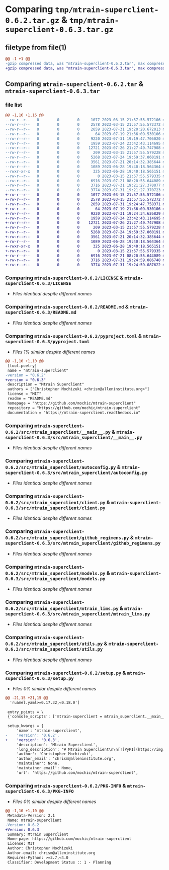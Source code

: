 # Comparing `tmp/mtrain-superclient-0.6.2.tar.gz` & `tmp/mtrain-superclient-0.6.3.tar.gz`

## filetype from file(1)

```diff
@@ -1 +1 @@
-gzip compressed data, was "mtrain-superclient-0.6.2.tar", max compression
+gzip compressed data, was "mtrain-superclient-0.6.3.tar", max compression
```

## Comparing `mtrain-superclient-0.6.2.tar` & `mtrain-superclient-0.6.3.tar`

### file list

```diff
@@ -1,16 +1,16 @@
--rw-r--r--   0        0        0     1077 2023-03-15 21:57:55.572106 mtrain-superclient-0.6.2/LICENSE
--rw-r--r--   0        0        0     2578 2023-03-15 21:57:55.572372 mtrain-superclient-0.6.2/README.md
--rw-r--r--   0        0        0     2059 2023-07-31 19:20:20.672013 mtrain-superclient-0.6.2/pyproject.toml
--rw-r--r--   0        0        0       64 2023-07-19 21:36:09.530106 mtrain-superclient-0.6.2/src/mtrain_superclient/__init__.py
--rw-r--r--   0        0        0     9220 2023-07-31 19:19:47.706020 mtrain-superclient-0.6.2/src/mtrain_superclient/__main__.py
--rw-r--r--   0        0        0     1959 2023-07-24 23:42:43.114695 mtrain-superclient-0.6.2/src/mtrain_superclient/autoconfig.py
--rw-r--r--   0        0        0    12721 2023-07-26 21:27:49.747908 mtrain-superclient-0.6.2/src/mtrain_superclient/client.py
--rw-r--r--   0        0        0      209 2023-03-15 21:57:55.579228 mtrain-superclient-0.6.2/src/mtrain_superclient/exceptions.py
--rw-r--r--   0        0        0     5268 2023-07-24 19:59:37.060191 mtrain-superclient-0.6.2/src/mtrain_superclient/github_regimens.py
--rw-r--r--   0        0        0     3561 2023-07-21 20:14:32.385644 mtrain-superclient-0.6.2/src/mtrain_superclient/models.py
--rw-r--r--   0        0        0     1089 2023-06-28 19:40:18.564364 mtrain-superclient-0.6.2/src/mtrain_superclient/mtrain_lims.py
--rwxr-xr-x   0        0        0      325 2023-06-28 19:40:18.565151 mtrain-superclient-0.6.2/src/mtrain_superclient/mtrain_lims_upload.sh
--rw-r--r--   0        0        0        0 2023-03-15 21:57:55.579335 mtrain-superclient-0.6.2/src/mtrain_superclient/py.typed
--rw-r--r--   0        0        0     6916 2023-07-21 08:20:55.644089 mtrain-superclient-0.6.2/src/mtrain_superclient/utils.py
--rw-r--r--   0        0        0     3716 2023-07-31 19:21:27.370077 mtrain-superclient-0.6.2/setup.py
--rw-r--r--   0        0        0     3774 2023-07-31 19:21:27.370723 mtrain-superclient-0.6.2/PKG-INFO
+-rw-r--r--   0        0        0     1077 2023-03-15 21:57:55.572106 mtrain-superclient-0.6.3/LICENSE
+-rw-r--r--   0        0        0     2578 2023-03-15 21:57:55.572372 mtrain-superclient-0.6.3/README.md
+-rw-r--r--   0        0        0     2059 2023-07-31 19:24:47.758371 mtrain-superclient-0.6.3/pyproject.toml
+-rw-r--r--   0        0        0       64 2023-07-19 21:36:09.530106 mtrain-superclient-0.6.3/src/mtrain_superclient/__init__.py
+-rw-r--r--   0        0        0     9220 2023-07-31 19:24:34.626829 mtrain-superclient-0.6.3/src/mtrain_superclient/__main__.py
+-rw-r--r--   0        0        0     1959 2023-07-24 23:42:43.114695 mtrain-superclient-0.6.3/src/mtrain_superclient/autoconfig.py
+-rw-r--r--   0        0        0    12721 2023-07-26 21:27:49.747908 mtrain-superclient-0.6.3/src/mtrain_superclient/client.py
+-rw-r--r--   0        0        0      209 2023-03-15 21:57:55.579228 mtrain-superclient-0.6.3/src/mtrain_superclient/exceptions.py
+-rw-r--r--   0        0        0     5268 2023-07-24 19:59:37.060191 mtrain-superclient-0.6.3/src/mtrain_superclient/github_regimens.py
+-rw-r--r--   0        0        0     3561 2023-07-21 20:14:32.385644 mtrain-superclient-0.6.3/src/mtrain_superclient/models.py
+-rw-r--r--   0        0        0     1089 2023-06-28 19:40:18.564364 mtrain-superclient-0.6.3/src/mtrain_superclient/mtrain_lims.py
+-rwxr-xr-x   0        0        0      325 2023-06-28 19:40:18.565151 mtrain-superclient-0.6.3/src/mtrain_superclient/mtrain_lims_upload.sh
+-rw-r--r--   0        0        0        0 2023-03-15 21:57:55.579335 mtrain-superclient-0.6.3/src/mtrain_superclient/py.typed
+-rw-r--r--   0        0        0     6916 2023-07-21 08:20:55.644089 mtrain-superclient-0.6.3/src/mtrain_superclient/utils.py
+-rw-r--r--   0        0        0     3716 2023-07-31 19:24:59.086748 mtrain-superclient-0.6.3/setup.py
+-rw-r--r--   0        0        0     3774 2023-07-31 19:24:59.087622 mtrain-superclient-0.6.3/PKG-INFO
```

### Comparing `mtrain-superclient-0.6.2/LICENSE` & `mtrain-superclient-0.6.3/LICENSE`

 * *Files identical despite different names*

### Comparing `mtrain-superclient-0.6.2/README.md` & `mtrain-superclient-0.6.3/README.md`

 * *Files identical despite different names*

### Comparing `mtrain-superclient-0.6.2/pyproject.toml` & `mtrain-superclient-0.6.3/pyproject.toml`

 * *Files 1% similar despite different names*

```diff
@@ -1,10 +1,10 @@
 [tool.poetry]
 name = "mtrain-superclient"
-version = "0.6.2"
+version = "0.6.3"
 description = "Mtrain Superclient"
 authors = ["Christopher Mochizuki <chrism@alleninstitute.org>"]
 license = "MIT"
 readme = "README.md"
 homepage = "https://github.com/mochic/mtrain-superclient"
 repository = "https://github.com/mochic/mtrain-superclient"
 documentation = "https://mtrain-superclient.readthedocs.io"
```

### Comparing `mtrain-superclient-0.6.2/src/mtrain_superclient/__main__.py` & `mtrain-superclient-0.6.3/src/mtrain_superclient/__main__.py`

 * *Files identical despite different names*

### Comparing `mtrain-superclient-0.6.2/src/mtrain_superclient/autoconfig.py` & `mtrain-superclient-0.6.3/src/mtrain_superclient/autoconfig.py`

 * *Files identical despite different names*

### Comparing `mtrain-superclient-0.6.2/src/mtrain_superclient/client.py` & `mtrain-superclient-0.6.3/src/mtrain_superclient/client.py`

 * *Files identical despite different names*

### Comparing `mtrain-superclient-0.6.2/src/mtrain_superclient/github_regimens.py` & `mtrain-superclient-0.6.3/src/mtrain_superclient/github_regimens.py`

 * *Files identical despite different names*

### Comparing `mtrain-superclient-0.6.2/src/mtrain_superclient/models.py` & `mtrain-superclient-0.6.3/src/mtrain_superclient/models.py`

 * *Files identical despite different names*

### Comparing `mtrain-superclient-0.6.2/src/mtrain_superclient/mtrain_lims.py` & `mtrain-superclient-0.6.3/src/mtrain_superclient/mtrain_lims.py`

 * *Files identical despite different names*

### Comparing `mtrain-superclient-0.6.2/src/mtrain_superclient/utils.py` & `mtrain-superclient-0.6.3/src/mtrain_superclient/utils.py`

 * *Files identical despite different names*

### Comparing `mtrain-superclient-0.6.2/setup.py` & `mtrain-superclient-0.6.3/setup.py`

 * *Files 0% similar despite different names*

```diff
@@ -21,15 +21,15 @@
  'ruamel.yaml>=0.17.32,<0.18.0']
 
 entry_points = \
 {'console_scripts': ['mtrain-superclient = mtrain_superclient.__main__:main']}
 
 setup_kwargs = {
     'name': 'mtrain-superclient',
-    'version': '0.6.2',
+    'version': '0.6.3',
     'description': 'Mtrain Superclient',
     'long_description': "# Mtrain Superclient\n\n[![PyPI](https://img.shields.io/pypi/v/mtrain-superclient.svg)][pypi_]\n[![Status](https://img.shields.io/pypi/status/mtrain-superclient.svg)][status]\n[![Python Version](https://img.shields.io/pypi/pyversions/mtrain-superclient)][python version]\n[![License](https://img.shields.io/pypi/l/mtrain-superclient)][license]\n\n[![Read the documentation at https://mtrain-superclient.readthedocs.io/](https://img.shields.io/readthedocs/mtrain-superclient/latest.svg?label=Read%20the%20Docs)][read the docs]\n[![Tests](https://github.com/mochic/mtrain-superclient/workflows/Tests/badge.svg)][tests]\n[![Codecov](https://codecov.io/gh/mochic/mtrain-superclient/branch/main/graph/badge.svg)][codecov]\n\n[![pre-commit](https://img.shields.io/badge/pre--commit-enabled-brightgreen?logo=pre-commit&logoColor=white)][pre-commit]\n[![Black](https://img.shields.io/badge/code%20style-black-000000.svg)][black]\n\n[pypi_]: https://pypi.org/project/mtrain-superclient/\n[status]: https://pypi.org/project/mtrain-superclient/\n[python version]: https://pypi.org/project/mtrain-superclient\n[read the docs]: https://mtrain-superclient.readthedocs.io/\n[tests]: https://github.com/mochic/mtrain-superclient/actions?workflow=Tests\n[codecov]: https://app.codecov.io/gh/mochic/mtrain-superclient\n[pre-commit]: https://github.com/pre-commit/pre-commit\n[black]: https://github.com/psf/black\n\n## Features\n\n- TODO\n\n## Requirements\n\n- TODO\n\n## Installation\n\nYou can install _Mtrain Superclient_ via [pip] from [PyPI]:\n\n```console\n$ pip install mtrain-superclient\n```\n\n## Usage\n\nPlease see the [Command-line Reference] for details.\n\n## Contributing\n\nContributions are very welcome.\nTo learn more, see the [Contributor Guide].\n\n## License\n\nDistributed under the terms of the [MIT license][license],\n_Mtrain Superclient_ is free and open source software.\n\n## Issues\n\nIf you encounter any problems,\nplease [file an issue] along with a detailed description.\n\n## Credits\n\nThis project was generated from [@cjolowicz]'s [Hypermodern Python Cookiecutter] template.\n\n[@cjolowicz]: https://github.com/cjolowicz\n[pypi]: https://pypi.org/\n[hypermodern python cookiecutter]: https://github.com/cjolowicz/cookiecutter-hypermodern-python\n[file an issue]: https://github.com/mochic/mtrain-superclient/issues\n[pip]: https://pip.pypa.io/\n\n<!-- github-only -->\n\n[license]: https://github.com/mochic/mtrain-superclient/blob/main/LICENSE\n[contributor guide]: https://github.com/mochic/mtrain-superclient/blob/main/CONTRIBUTING.md\n[command-line reference]: https://mtrain-superclient.readthedocs.io/en/latest/usage.html\n",
     'author': 'Christopher Mochizuki',
     'author_email': 'chrism@alleninstitute.org',
     'maintainer': None,
     'maintainer_email': None,
     'url': 'https://github.com/mochic/mtrain-superclient',
```

### Comparing `mtrain-superclient-0.6.2/PKG-INFO` & `mtrain-superclient-0.6.3/PKG-INFO`

 * *Files 0% similar despite different names*

```diff
@@ -1,10 +1,10 @@
 Metadata-Version: 2.1
 Name: mtrain-superclient
-Version: 0.6.2
+Version: 0.6.3
 Summary: Mtrain Superclient
 Home-page: https://github.com/mochic/mtrain-superclient
 License: MIT
 Author: Christopher Mochizuki
 Author-email: chrism@alleninstitute.org
 Requires-Python: >=3.7,<4.0
 Classifier: Development Status :: 1 - Planning
```

